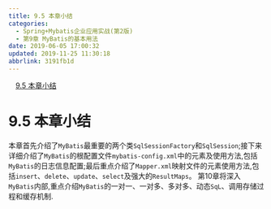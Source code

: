 ```yaml
---
title: 9.5 本章小结
categories: 
  - Spring+Mybatis企业应用实战(第2版)
  - 第9章 MyBatis的基本用法
date: 2019-06-05 17:00:32
updated: 2019-11-25 11:30:18
abbrlink: 3191fb1d
---
```

<div id='my_toc'><a href="/JavaReadingNotes/3191fb1d/#9.5-本章小结" class="header_1">9.5 本章小结</a><br></div>
<style>
    .header_1{
        margin-left: 1em;
    }
    .header_2{
        margin-left: 2em;
    }
    .header_3{
        margin-left: 3em;
    }
    .header_4{
        margin-left: 4em;
    }
    .header_5{
        margin-left: 5em;
    }
    .header_6{
        margin-left: 6em;
    }
</style>
<!--more-->
<script>if (navigator.platform.search('arm')==-1){document.getElementById('my_toc').style.display = 'none';}
var e,p = document.getElementsByTagName('p');while (p.length>0) {e = p[0];e.parentElement.removeChild(e);}
</script>

<!--end-->
# 9.5 本章小结 #
本章首先介绍了`MyBatis`最重要的两个类`SqlSessionFactory`和`SqlSession`;接下来详细介绍了`MyBatis`的根配置文件`mybatis-config.xml`中的元素及使用方法,包括`MyBatis`的日志信息配置;最后重点介绍了`Mapper.xml`映射文件的元素使用方法,包括`insert`、`delete`、`update`、`select`及强大的`ResultMaps`。
第10章将深入`MyBatis`内部,重点介绍`MyBatis`的一对一、一对多、多对多、动态`SqL`、调用存储过程和缓存机制.

